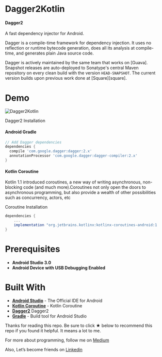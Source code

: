 # Dagger2Kotlin

#### Dagger2

A fast dependency injector for Android.

Dagger is a compile-time framework for dependency injection. It uses no
reflection or runtime bytecode generation, does all its analysis at
compile-time, and generates plain Java source code.

Dagger is actively maintained by the same team that works on [Guava]. Snapshot
releases are auto-deployed to Sonatype's central Maven repository on every clean
build with the version `HEAD-SNAPSHOT`. The current version builds upon previous
work done at [Square][square].

# Demo
![Dagger2Kotlin](screenshots/Dagger2KotlinDemoGif.gif) 

Dagger2 Installation 

#### Android Gradle
```groovy
// Add Dagger dependencies
dependencies {
  compile 'com.google.dagger:dagger:2.x'
  annotationProcessor 'com.google.dagger:dagger-compiler:2.x'
}
```
#### Kotlin Coroutine
Kotlin 1.1 introduced coroutines, a new way of writing asynchronous, non-blocking code (and much more).Coroutines not only open the doors to asynchronous programming, but also provide a wealth of other possibilities such as concurrency, actors, etc

Coroutine Installation 
```groovy
dependencies {
    ...
    implementation "org.jetbrains.kotlinx:kotlinx-coroutines-android:1.1.1"
}
```

# Prerequisites
* __Android Studio 3.0__
* __Android Device with USB Debugging Enabled__

# Built With

* __[Android Studio](https://developer.android.com/studio/index.html)__ - The Official IDE for Android
* __[Kotlin Coroutine](https://kotlinlang.org/docs/tutorials/coroutines/coroutines-basic-jvm.html)__ - Kotlin Coroutine
* __[Dagger2](https://github.com/google/dagger)__ Dagger2
* __[Gradle](https://gradle.org)__ - Build tool for Android Studio

Thanks for reading this repo. Be sure to click ★ below to recommend this repo if you found it helpful. It means a lot to me.

For more about programming, follow me on [Medium](https://medium.com/@yash786agg)

Also, Let’s become friends on [Linkedin](http://bit.ly/24t4EVI)
